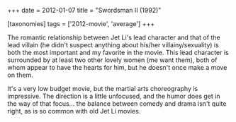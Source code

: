 +++
date = 2012-01-07
title = "Swordsman II (1992)"

[taxonomies]
tags = ['2012-movie', 'average']
+++

The romantic relationship between Jet Li\'s lead character and that of
the lead villain (he didn\'t suspect anything about his/her
villainy/sexuality) is both the most important and my favorite in the
movie. This lead character is surrounded by at least two other lovely
women (me want them), both of whom appear to have the hearts for him,
but he doesn\'t once make a move on them.

It\'s a very low budget movie, but the martial arts choreography is
impressive. The direction is a little unfocused, and the humor does get
in the way of that focus\... the balance between comedy and drama isn\'t
quite right, as is so common with old Jet Li movies.
